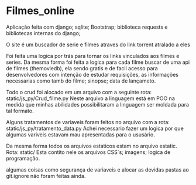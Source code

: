 # Filmes_online
Aplicação feita com django; sqlite; Bootstrap; 
biblioteca requests e bibliotecas internas do django;

O site é um buscador de serie e filmes atraves do link torrent atralado a eles

Foi feita uma logica por trás para tornar os links vinculados aos filmes e series.
Da mesma forma foi feita a logica para cada filme buscar de uma api de filmes (themoviedb), ela sendo gratis 
e de facil acesso para desenvolvedores com intenção de estudar requisições, as informações necessarias como 
tamb do filme; sinopse; data de lançameto. 

Todo o crud foi alocado em um arquivo com a seguinte rota: static/js_py/Crud_filme.py
Neste arquivo a linguagem está em POO na medida que minhas abilidades possibilitaram a linguagem ser
moldada para tal formato.

Alguns tratamentos de variaveis foram feitos no arquivo com a rota: static/js_py/tratamento_data.py
Achei necessario fazer um logica por que algumas variveis estavam mau apresentadas para o ususário.

Da mesma forma todos os arquivos estaticos estam no arquivo estatic. Rota: static/
Esta contito nele os arquivos CSS´s; imagens; logica de programação.

algumas coisas como segurança de variaveis e alocar as devidas pastas ao git.ignore não foram feitas ainda.


